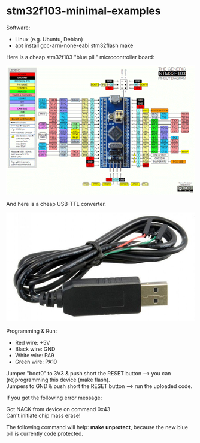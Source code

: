 # stm32f103-minimal-examples
Software:
* Linux (e.g. Ubuntu, Debian)
* apt install gcc-arm-none-eabi stm32flash make

Here is a cheap stm32f103 "blue pill" microcontroller board:

![alt stm32_blue_pill](doc/stm32_blue_pill.png)

And here is a cheap USB-TTL converter.

![alt USB-TTL converter](doc/usb-ttl.jpg)

Programming & Run:

* Red wire: +5V
* Black wire: GND
* White wire: PA9
* Green wire: PA10

Jumper "boot0" to 3V3 & push short the RESET button --> you can (re)programming this device (make flash).<br>
Jumpers to GND & push short the RESET button --> run the uploaded code.

If you got the following error message:

   Got NACK from device on command 0x43<br>
   Can't initiate chip mass erase!

The following command will help: <b>make unprotect</b>, because the new blue pill is currently code protected.
